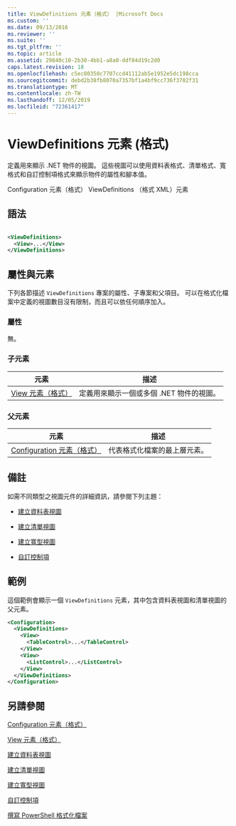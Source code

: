 ```yaml
---
title: ViewDefinitions 元素（格式） |Microsoft Docs
ms.custom: ''
ms.date: 09/13/2016
ms.reviewer: ''
ms.suite: ''
ms.tgt_pltfrm: ''
ms.topic: article
ms.assetid: 29840c10-2b30-4bb1-a8a0-ddf84d19c2d0
caps.latest.revision: 18
ms.openlocfilehash: c5ec80350c7707ccd41112ab5e1952e5dc198cca
ms.sourcegitcommit: debd2b38fb8070a7357bf1a4bf9cc736f3702f31
ms.translationtype: MT
ms.contentlocale: zh-TW
ms.lasthandoff: 12/05/2019
ms.locfileid: "72361417"
---
```

# <a name="viewdefinitions-element-format"></a>ViewDefinitions 元素 (格式)

定義用來顯示 .NET 物件的視圖。 這些視圖可以使用資料表格式、清單格式、寬格式和自訂控制項格式來顯示物件的屬性和腳本值。

Configuration 元素（格式） ViewDefinitions （格式 XML）元素

## <a name="syntax"></a>語法

```xml

<ViewDefinitions>
  <View>...</View>
</ViewDefinitions>
```

## <a name="attributes-and-elements"></a>屬性與元素

下列各節描述 `ViewDefinitions` 專案的屬性、子專案和父項目。 可以在格式化檔案中定義的視圖數目沒有限制，而且可以依任何順序加入。

### <a name="attributes"></a>屬性

無。

### <a name="child-elements"></a>子元素

|元素|描述|
|-------------|-----------------|
|[View 元素（格式）](./view-element-format.md)|定義用來顯示一個或多個 .NET 物件的視圖。|

### <a name="parent-elements"></a>父元素

|元素|描述|
|-------------|-----------------|
|[Configuration 元素（格式）](./configuration-element-format.md)|代表格式化檔案的最上層元素。|

## <a name="remarks"></a>備註

如需不同類型之視圖元件的詳細資訊，請參閱下列主題：

- [建立資料表視圖](./creating-a-table-view.md)

- [建立清單視圖](./creating-a-list-view.md)

- [建立寬型視圖](./creating-a-wide-view.md)

- [自訂控制項](./creating-custom-controls.md)

## <a name="example"></a>範例

這個範例會顯示一個 `ViewDefinitions` 元素，其中包含資料表視圖和清單視圖的父元素。

```xml
<Configuration>
  <ViewDefinitions>
    <View>
      <TableControl>...</TableControl>
    </View>
    <View>
      <ListControl>...</ListControl>
    </View>
  </ViewDefinitions>
</Configuration>
```

## <a name="see-also"></a>另請參閱

[Configuration 元素（格式）](./configuration-element-format.md)

[View 元素（格式）](./view-element-format.md)

[建立資料表視圖](./creating-a-table-view.md)

[建立清單視圖](./creating-a-list-view.md)

[建立寬型視圖](./creating-a-wide-view.md)

[自訂控制項](./creating-custom-controls.md)

[撰寫 PowerShell 格式化檔案](./writing-a-powershell-formatting-file.md)
